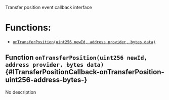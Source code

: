 Transfer position event callback interface

# Functions:

- [`onTransferPosition(uint256 newId, address provider, bytes data)`](#ITransferPositionCallback-onTransferPosition-uint256-address-bytes-)

## Function `onTransferPosition(uint256 newId, address provider, bytes data)` {#ITransferPositionCallback-onTransferPosition-uint256-address-bytes-}

No description
